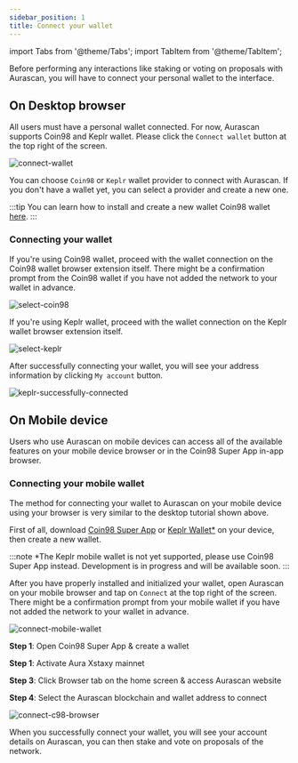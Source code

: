 ```yaml
---
sidebar_position: 1
title: Connect your wallet
---
```


import Tabs from '@theme/Tabs';
import TabItem from '@theme/TabItem';

Before performing any interactions like staking or voting on proposals with Aurascan, you will have to connect your personal wallet to the interface. 

## On Desktop browser
All users must have a personal wallet connected. For now, Aurascan supports Coin98 and Keplr wallet. Please click the `Connect wallet` button at the top right of the screen.

<div id="img-wrapper">
    <img src="/img/aurascan/connect_wallet.png" alt="connect-wallet"/>
</div>

You can choose `Coin98` or `Keplr` wallet provider to connect with Aurascan. If you don't have a wallet yet, you can select a provider and create a new one.

:::tip
You can learn how to install and create a new wallet Coin98 wallet [here](https://coin98.net/what-is-coin98-wallet).
:::

### Connecting your wallet
<Tabs>
  <TabItem value="coin98" label="Coin98 Wallet">

If you're using Coin98 wallet, proceed with the wallet connection on the Coin98 wallet browser extension itself. There might be a confirmation prompt from the Coin98 wallet if you have not added the network to your wallet in advance.

<div id="img-wrapper">
    <img src="/img/aurascan/C98_wallet_extension.png" alt="select-coin98"/>
</div>

  </TabItem>
  <TabItem value="keplr" label="Keplr Wallet">

If you're using Keplr wallet, proceed with the wallet connection on the Keplr wallet browser extension itself.
<div id="img-wrapper">
    <img src="/img/aurascan/Keplr_wallet_extension.png" alt="select-keplr"/>
</div>

After successfully connecting your wallet, you will see your address information by clicking `My account` button.

<div id="img-wrapper">
    <img src="/img/aurascan/account_details.png" alt="keplr-successfully-connected"/>
</div>

  </TabItem>
</Tabs>

## On Mobile device
Users who use Aurascan on mobile devices can access all of the available features on your mobile device browser or in the Coin98 Super App in-app browser.

### Connecting your mobile wallet
<Tabs>
  <TabItem value="mobile-browser" label="On Mobile Browser">

The method for connecting your wallet to Aurascan on your mobile device using your browser is very similar to the desktop tutorial shown above.

First of all, download [Coin98 Super App](https://docs.coin98.com/products/coin98-super-app/mobile/beginners-guide/how-to-download-install) or [Keplr Wallet*](https://www.keplr.app/#mobile) on your device, then create a new wallet.

:::note
*The Keplr mobile wallet is not yet supported, please use Coin98 Super App instead. Development is in progress and will be available soon.
:::

After you have properly installed and initialized your wallet, open Aurascan on your mobile browser and tap on `Connect` at the top right of the screen. There might be a confirmation prompt from your mobile wallet if you have not added the network to your wallet in advance.

<div id="img-wrapper">
    <img src="/img/aurascan/Getting_Started_Connect_your_wallet_connect_c98_mobile.png" alt="connect-mobile-wallet"/>
</div>

  </TabItem>
  <TabItem value="c98-browser" label="Coin98 in-app Browser">

**Step 1**: Open Coin98 Super App & create a wallet 

**Step 1**: Activate Aura Xstaxy mainnet 

**Step 3**: Click Browser tab on the home screen & access Aurascan website

**Step 4**: Select the Aurascan blockchain and wallet address to connect

<div id="img-wrapper">
    <img src="/img/aurascan/C98_in_app_browser.png" alt="connect-c98-browser"/>
</div>

When you successfully connect your wallet, you will see your account details on Aurascan, you can then stake and vote on proposals of the network.

  </TabItem>
</Tabs>
